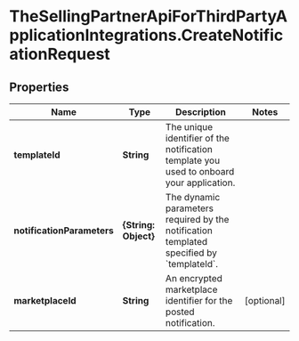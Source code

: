# TheSellingPartnerApiForThirdPartyApplicationIntegrations.CreateNotificationRequest

## Properties

Name | Type | Description | Notes
------------ | ------------- | ------------- | -------------
**templateId** | **String** | The unique identifier of the notification template you used to onboard your application. | 
**notificationParameters** | **{String: Object}** | The dynamic parameters required by the notification templated specified by &#x60;templateId&#x60;. | 
**marketplaceId** | **String** | An encrypted marketplace identifier for the posted notification. | [optional] 


